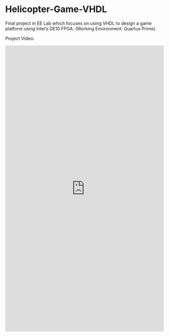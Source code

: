 # Helicopter-Game-VHDL
Final project in EE Lab which focuses on using VHDL to design a game platform using Intel’s DE10 FPGA. (Working Environment: Quartus Prime).


Project Video:
<div style="width: 100%; height: 0px; position: relative; padding-bottom: 180.000%;"><iframe src="https://streamable.com/s/7fxgw/oaulds" frameborder="0" width="100%" height="100%" allowfullscreen style="width: 100%; height: 100%; position: absolute;"></iframe></div>
